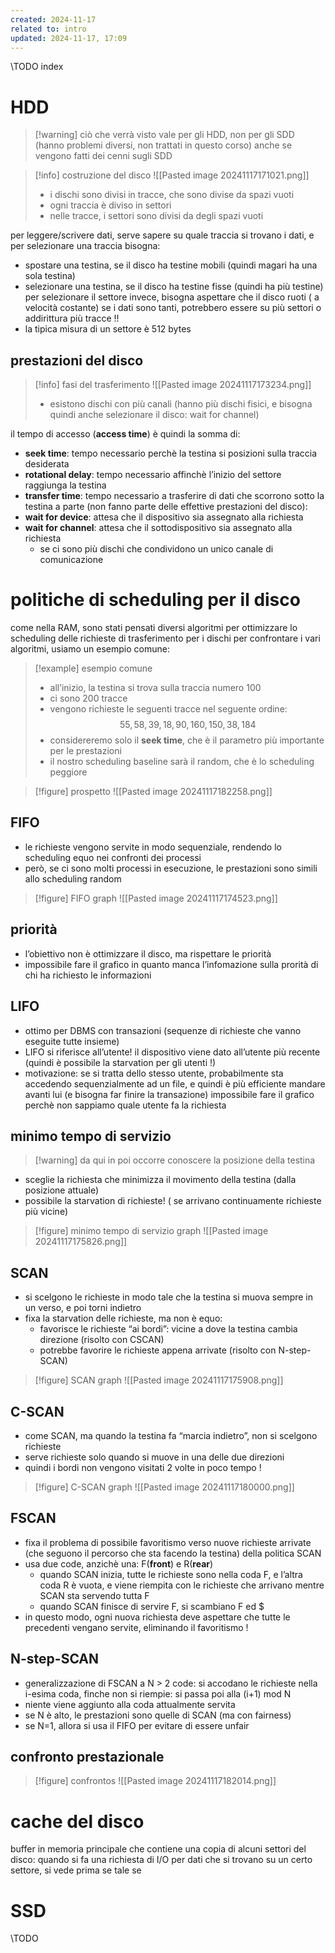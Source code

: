 ```yaml
---
created: 2024-11-17
related to: intro
updated: 2024-11-17, 17:09
---
```

\\TODO index
# HDD
>[!warning] ciò che verrà visto vale per gli HDD, non per gli SDD (hanno problemi diversi, non trattati in questo corso)
anche se vengono fatti dei cenni sugli SDD 

>[!info] costruzione del disco
![[Pasted image 20241117171021.png]]
>- i dischi sono divisi in tracce, che sono divise da spazi vuoti
>- ogni traccia è diviso in settori
>- nelle tracce, i settori sono divisi da degli spazi vuoti

per leggere/scrivere dati, serve sapere su quale traccia si trovano i dati, e per selezionare una traccia bisogna:
- spostare una testina, se il disco ha testine mobili (quindi magari ha una sola testina)
- selezionare una testina, se il disco ha testine fisse (quindi ha più testine)
per selezionare il settore invece, bisogna aspettare che il disco ruoti ( a velocità costante)
se i dati sono tanti, potrebbero essere su più settori o addirittura più tracce !! 
- la tipica misura di un settore è 512 bytes

## prestazioni del disco
>[!info] fasi del trasferimento
![[Pasted image 20241117173234.png]]
>- esistono dischi con più canali (hanno più dischi fisici, e bisogna quindi anche selezionare il disco: wait for channel)

il tempo di accesso (**access time**) è quindi la somma di:
- **seek time**: tempo necessario perchè la testina si posizioni sulla traccia desiderata
- **rotational delay**: tempo necessario affinchè l’inizio del settore raggiunga la testina
- **transfer time**: tempo necessario a trasferire di dati che scorrono sotto la testina
a parte (non fanno parte delle effettive prestazioni del disco):
- **wait for device**: attesa che il dispositivo sia assegnato alla richiesta
- **wait for channel**: attesa che il sottodispositivo sia assegnato alla richiesta
	- se ci sono più dischi che condividono un unico canale di comunicazione

# politiche di scheduling per il disco
come nella RAM, sono stati pensati diversi algoritmi per ottimizzare lo scheduling delle richieste di trasferimento per i dischi
per confrontare i vari algoritmi, usiamo un esempio comune:
>[!example] esempio comune
>- all’inizio, la testina si trova sulla traccia numero 100
>- ci sono 200 tracce
>- vengono richieste le seguenti tracce nel seguente ordine:
>$$55, 58, 39, 18, 90, 160, 150, 38, 184$$
>- considereremo solo il **seek time**, che è il parametro più importante per le prestazioni
>- il nostro scheduling baseline sarà il random, che è lo scheduling peggiore

>[!figure] prospetto
![[Pasted image 20241117182258.png]]
## FIFO
- le richieste vengono servite in modo sequenziale, rendendo lo scheduling equo nei confronti dei processi
- però, se ci sono molti processi in esecuzione, le prestazioni sono simili allo scheduling random
>[!figure] FIFO graph
![[Pasted image 20241117174523.png]]
## priorità
- l’obiettivo non è ottimizzare il disco, ma rispettare le priorità
- impossibile fare il grafico in quanto manca l’infomazione sulla prorità di chi ha richiesto le informazioni
## LIFO
- ottimo per DBMS con transazioni (sequenze di richieste che vanno eseguite tutte insieme)
- LIFO si riferisce all’utente! il dispositivo viene dato all’utente più recente (quindi è possibile la starvation per gli utenti !)
- motivazione: se si tratta dello stesso utente, probabilmente sta accedendo sequenzialmente ad un file, e quindi è più efficiente mandare avanti lui (e bisogna far finire la transazione)
impossibile fare il grafico perchè non sappiamo quale utente fa la richiesta
## minimo tempo di servizio
>[!warning] da qui in poi occorre conoscere la posizione della testina
- sceglie la richiesta che minimizza il movimento della testina (dalla posizione attuale)
- possibile la starvation di richieste! ( se arrivano continuamente richieste più vicine)
>[!figure] minimo tempo di servizio graph
![[Pasted image 20241117175826.png]]
## SCAN
- si scelgono le richieste in modo tale che la testina si muova sempre in un verso, e poi torni indietro
- fixa la starvation delle richieste, ma non è equo:
	- favorisce le richieste “ai bordi”: vicine a dove la testina cambia direzione (risolto con CSCAN)
	- potrebbe favorire le richieste appena arrivate (risolto con N-step-SCAN)

>[!figure] SCAN graph
>![[Pasted image 20241117175908.png]]
## C-SCAN
- come SCAN, ma quando la testina fa “marcia indietro”, non si scelgono richieste
- serve richieste solo quando si muove in una delle due direzioni
- quindi i bordi non vengono visitati 2 volte in poco tempo !
>[!figure] C-SCAN graph
![[Pasted image 20241117180000.png]]
## FSCAN
- fixa il problema di possibile favoritismo verso nuove richieste arrivate (che seguono il percorso che sta facendo la testina) della politica SCAN
- usa due code, anzichè una: F(**front**) e R(**rear**)
	- quando SCAN inizia, tutte le richieste sono nella coda F, e l’altra coda R è vuota, e viene riempita con le richieste che arrivano mentre SCAN sta servendo tutta F
	- quando SCAN finisce di servire F, si scambiano F ed $
- in questo modo, ogni nuova richiesta deve aspettare che tutte le precedenti vengano servite, eliminando il favoritismo !
## N-step-SCAN
- generalizzazione di FSCAN a N > 2 code: si accodano le richieste nella i-esima coda, finche non si riempie: si passa poi alla (i+1) mod N
- niente viene aggiunto alla coda attualmente servita
- se N è alto, le prestazioni sono quelle di SCAN (ma con fairness)
- se N=1, allora si usa il FIFO per evitare di essere unfair
##  confronto prestazionale
>[!figure] confrontos
>![[Pasted image 20241117182014.png]]

# cache del disco
buffer in memoria principale che contiene una copia di alcuni settori del disco: quando si fa una richiesta di I/O per dati che si trovano su un certo settore, si vede prima se tale se
# SSD
\\TODO
